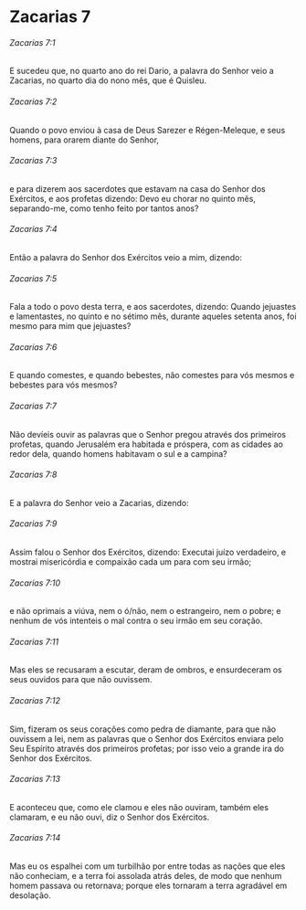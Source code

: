 # Zacarias 7

###### Zacarias 7:1

E sucedeu que, no quarto ano do rei Dario, a palavra do Senhor veio a Zacarias, no quarto dia do nono mês, que é Quisleu.

###### Zacarias 7:2

Quando o povo enviou à casa de Deus Sarezer e Régen-Meleque, e seus homens, para orarem diante do Senhor,

###### Zacarias 7:3

e para dizerem aos sacerdotes que estavam na casa do Senhor dos Exércitos, e aos profetas dizendo: Devo eu chorar no quinto mês, separando-me, como tenho feito por tantos anos?

###### Zacarias 7:4

Então a palavra do Senhor dos Exércitos veio a mim, dizendo:

###### Zacarias 7:5

Fala a todo o povo desta terra, e aos sacerdotes, dizendo: Quando jejuastes e lamentastes, no quinto e no sétimo mês, durante aqueles setenta anos, foi mesmo para mim que jejuastes?

###### Zacarias 7:6

E quando comestes, e quando bebestes, não comestes para vós mesmos e bebestes para vós mesmos?

###### Zacarias 7:7

Não devíeis ouvir as palavras que o Senhor pregou através dos primeiros profetas, quando Jerusalém era habitada e próspera, com as cidades ao redor dela, quando homens habitavam o sul e a campina?

###### Zacarias 7:8

E a palavra do Senhor veio a Zacarias, dizendo:

###### Zacarias 7:9

Assim falou o Senhor dos Exércitos, dizendo: Executai juízo verdadeiro, e mostrai misericórdia e compaixão cada um para com seu irmão;

###### Zacarias 7:10

e não oprimais a viúva, nem o ó/não, nem o estrangeiro, nem o pobre; e nenhum de vós intenteis o mal contra o seu irmão em seu coração.

###### Zacarias 7:11

Mas eles se recusaram a escutar, deram de ombros, e ensurdeceram os seus ouvidos para que não ouvissem.

###### Zacarias 7:12

Sim, fizeram os seus corações como pedra de diamante, para que não ouvissem a lei, nem as palavras que o Senhor dos Exércitos enviara pelo Seu Espírito através dos primeiros profetas; por isso veio a grande ira do Senhor dos Exércitos.

###### Zacarias 7:13

E aconteceu que, como ele clamou e eles não ouviram, também eles clamaram, e eu não ouvi, diz o Senhor dos Exércitos.

###### Zacarias 7:14

Mas eu os espalhei com um turbilhão por entre todas as nações que eles não conheciam, e a terra foi assolada atrás deles, de modo que nenhum homem passava ou retornava; porque eles tornaram a terra agradável em desolação.

